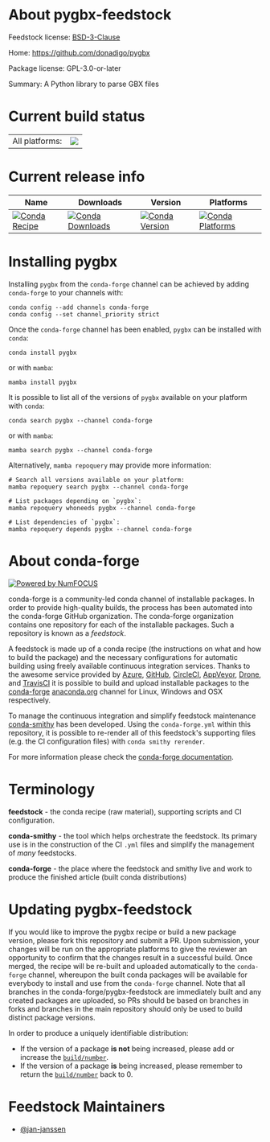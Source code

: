 About pygbx-feedstock
=====================

Feedstock license: [BSD-3-Clause](https://github.com/conda-forge/pygbx-feedstock/blob/main/LICENSE.txt)

Home: https://github.com/donadigo/pygbx

Package license: GPL-3.0-or-later

Summary: A Python library to parse GBX files

Current build status
====================


<table><tr><td>All platforms:</td>
    <td>
      <a href="https://dev.azure.com/conda-forge/feedstock-builds/_build/latest?definitionId=22678&branchName=main">
        <img src="https://dev.azure.com/conda-forge/feedstock-builds/_apis/build/status/pygbx-feedstock?branchName=main">
      </a>
    </td>
  </tr>
</table>

Current release info
====================

| Name | Downloads | Version | Platforms |
| --- | --- | --- | --- |
| [![Conda Recipe](https://img.shields.io/badge/recipe-pygbx-green.svg)](https://anaconda.org/conda-forge/pygbx) | [![Conda Downloads](https://img.shields.io/conda/dn/conda-forge/pygbx.svg)](https://anaconda.org/conda-forge/pygbx) | [![Conda Version](https://img.shields.io/conda/vn/conda-forge/pygbx.svg)](https://anaconda.org/conda-forge/pygbx) | [![Conda Platforms](https://img.shields.io/conda/pn/conda-forge/pygbx.svg)](https://anaconda.org/conda-forge/pygbx) |

Installing pygbx
================

Installing `pygbx` from the `conda-forge` channel can be achieved by adding `conda-forge` to your channels with:

```
conda config --add channels conda-forge
conda config --set channel_priority strict
```

Once the `conda-forge` channel has been enabled, `pygbx` can be installed with `conda`:

```
conda install pygbx
```

or with `mamba`:

```
mamba install pygbx
```

It is possible to list all of the versions of `pygbx` available on your platform with `conda`:

```
conda search pygbx --channel conda-forge
```

or with `mamba`:

```
mamba search pygbx --channel conda-forge
```

Alternatively, `mamba repoquery` may provide more information:

```
# Search all versions available on your platform:
mamba repoquery search pygbx --channel conda-forge

# List packages depending on `pygbx`:
mamba repoquery whoneeds pygbx --channel conda-forge

# List dependencies of `pygbx`:
mamba repoquery depends pygbx --channel conda-forge
```


About conda-forge
=================

[![Powered by
NumFOCUS](https://img.shields.io/badge/powered%20by-NumFOCUS-orange.svg?style=flat&colorA=E1523D&colorB=007D8A)](https://numfocus.org)

conda-forge is a community-led conda channel of installable packages.
In order to provide high-quality builds, the process has been automated into the
conda-forge GitHub organization. The conda-forge organization contains one repository
for each of the installable packages. Such a repository is known as a *feedstock*.

A feedstock is made up of a conda recipe (the instructions on what and how to build
the package) and the necessary configurations for automatic building using freely
available continuous integration services. Thanks to the awesome service provided by
[Azure](https://azure.microsoft.com/en-us/services/devops/), [GitHub](https://github.com/),
[CircleCI](https://circleci.com/), [AppVeyor](https://www.appveyor.com/),
[Drone](https://cloud.drone.io/welcome), and [TravisCI](https://travis-ci.com/)
it is possible to build and upload installable packages to the
[conda-forge](https://anaconda.org/conda-forge) [anaconda.org](https://anaconda.org/)
channel for Linux, Windows and OSX respectively.

To manage the continuous integration and simplify feedstock maintenance
[conda-smithy](https://github.com/conda-forge/conda-smithy) has been developed.
Using the ``conda-forge.yml`` within this repository, it is possible to re-render all of
this feedstock's supporting files (e.g. the CI configuration files) with ``conda smithy rerender``.

For more information please check the [conda-forge documentation](https://conda-forge.org/docs/).

Terminology
===========

**feedstock** - the conda recipe (raw material), supporting scripts and CI configuration.

**conda-smithy** - the tool which helps orchestrate the feedstock.
                   Its primary use is in the construction of the CI ``.yml`` files
                   and simplify the management of *many* feedstocks.

**conda-forge** - the place where the feedstock and smithy live and work to
                  produce the finished article (built conda distributions)


Updating pygbx-feedstock
========================

If you would like to improve the pygbx recipe or build a new
package version, please fork this repository and submit a PR. Upon submission,
your changes will be run on the appropriate platforms to give the reviewer an
opportunity to confirm that the changes result in a successful build. Once
merged, the recipe will be re-built and uploaded automatically to the
`conda-forge` channel, whereupon the built conda packages will be available for
everybody to install and use from the `conda-forge` channel.
Note that all branches in the conda-forge/pygbx-feedstock are
immediately built and any created packages are uploaded, so PRs should be based
on branches in forks and branches in the main repository should only be used to
build distinct package versions.

In order to produce a uniquely identifiable distribution:
 * If the version of a package **is not** being increased, please add or increase
   the [``build/number``](https://docs.conda.io/projects/conda-build/en/latest/resources/define-metadata.html#build-number-and-string).
 * If the version of a package **is** being increased, please remember to return
   the [``build/number``](https://docs.conda.io/projects/conda-build/en/latest/resources/define-metadata.html#build-number-and-string)
   back to 0.

Feedstock Maintainers
=====================

* [@jan-janssen](https://github.com/jan-janssen/)

